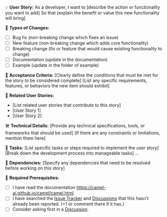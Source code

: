 💡 **User Story:**
As a developer,
I want to [describe the action or functionality you want to add]
So that [explain the benefit or value this new functionality will bring]

🛒 **Types of Changes:**
- [ ] Bug fix (non-breaking change which fixes an issue)
- [ ] New feature (non-breaking change which adds core functionality)
- [ ] Breaking change (fix or feature that would cause existing functionality to change)
- [ ] Documentation (update in the documentation)
- [ ] Example (update in the folder of example)

🚀 **Acceptance Criteria:**
[Clearly define the conditions that must be met for the story to be considered complete]
[List any specific requirements, features, or behaviors the new item should exhibit]

🔀 **Related User Stories:**
- [List related user stories that contribute to this story]
- [User Story 1]
- [User Story 2]

🛠️ **Technical Details:**
[Provide any technical specifications, tools, or frameworks that should be used]
[If there are any constraints or limitations, mention them here]

📑 **Tasks:**
[List specific tasks or steps required to implement the user story]
[Break down the development process into manageable tasks]
...

🔑 **Dependencies:**
[Specify any dependencies that need to be resolved before working on this story]

🤝 **Required Prerequisites:**
- [ ] I have read the documentation <https://camel-ai.github.io/camel/camel.html>.
- [ ] I have searched the [Issue Tracker](https://github.com/camel-ai/camel/issues) and [Discussions](https://github.com/camel-ai/camel/discussions) that this hasn't already been reported. (+1 or comment there if it has.)
- [ ] Consider asking first in a [Discussion](https://github.com/camel-ai/camel/discussions/new).